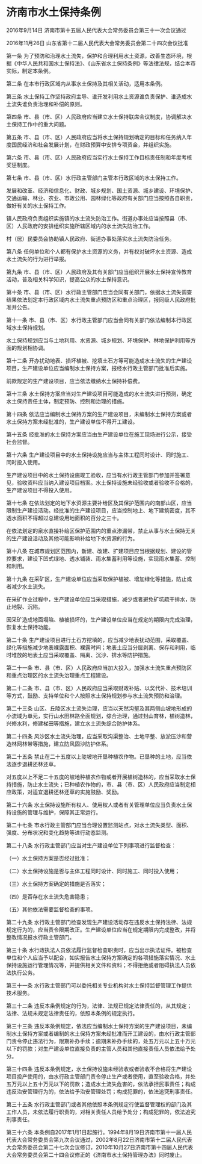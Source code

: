 # 济南市水土保持条例

2016年9月14日 济南市第十五届人民代表大会常务委员会第三十一次会议通过

2016年11月26日 山东省第十二届人民代表大会常务委员会第二十四次会议批准

<!-- INFO END -->

第一条 为了预防和治理水土流失，保护和合理利用水土资源，改善生态环境，根据《中华人民共和国水土保持法》、《山东省水土保持条例》等法律法规，结合本市实际，制定本条例。

第二条 在本市行政区域内从事水土保持及其相关活动，适用本条例。

第三条 水土保持工作坚持政府主导、谁开发利用水土资源谁负责保护、谁造成水土流失谁负责治理和补偿的原则。

第四条 市、县（市、区）人民政府应当建立水土保持联席会议制度，协调解决水土保持工作中的重大问题。

第五条 市、县（市、区）人民政府应当将水土保持规划确定的目标和任务纳入年度国民经济和社会发展计划，在财政预算中安排专项资金，并组织实施。

第六条 市、县（市、区）人民政府应当实行水土保持工作目标责任制和年度考核奖惩制度。

第七条 市、县（市、区）水行政主管部门主管本行政区域的水土保持工作。

发展和改革、经济和信息化、财政、城乡规划、国土资源、城乡建设、环境保护、交通运输、林业、农业、市政公用、园林绿化等政府有关部门应当按照各自职责，做好有关的水土保持工作。

镇人民政府负责组织实施镇的水土流失防治工作。街道办事处应当按照县（市、区）人民政府的安排组织实施所辖区域内的水土流失防治工作。

村（居）民委员会协助镇人民政府、街道办事处落实水土流失防治任务。

第八条 任何单位和个人都有保护水土资源的义务，并有权对破坏水土资源、造成水土流失的行为进行举报。

第九条 市、县（市、区）人民政府及其有关部门应当组织开展水土保持宣传教育活动，普及相关科学知识，提高公众的水土保持意识。

第十条 市、县（市、区）水行政主管部门应当会同有关部门，依据水土流失调查结果依法划定本行政区域内水土流失重点预防区和重点治理区，报同级人民政府批准并公告。

第十一条 市、县（市、区）水行政主管部门应当会同有关部门依法编制本行政区域水土保持规划。

水土保持规划应当与土地利用、水资源、城乡规划、环境保护、林地保护利用等方面的规划相协调。

第十二条 开办扰动地表、损坏植被、挖填土石方等可能造成水土流失的生产建设项目，生产建设单位应当编制水土保持方案，报经水行政主管部门批准后实施。

前款规定的生产建设项目，应当依法缴纳水土保持补偿费。

第十三条 水土保持方案应当对生产建设项目可能造成的水土流失进行预测，确定水土保持责任主体，制定预防、控制和治理的措施。

第十四条 依法应当编制水土保持方案的生产建设项目，未编制水土保持方案或者水土保持方案未经批准的，生产建设单位不得开工建设。

第十五条 经批准的水土保持方案应当由生产建设单位在施工现场进行公示，接受社会监督。

第十六条 生产建设项目中的水土保持设施应当与主体工程同时设计、同时施工、同时投入使用。

生产建设项目中的水土保持设施竣工验收，应当有水行政主管部门参加并签署意见，验收资料应当纳入建设项目档案。水土保持设施未经验收或者验收不合格的，生产建设项目不得投入使用。

第十七条 在依法划定的地下水资源主要补给区及其保护范围内的南部山区，应当限制生产建设活动。经批准的生产建设项目，应当控制地上、地下建筑密度，其不透水面积不得超过总建设用地面积的百分之三十。

在依法划定的泉水直接补给区保护范围内的重点渗漏带，禁止从事与水土保持无关的生产建设活动及其他可能影响补给地下水资源的行为。

第十八条 在城市规划区范围内，新建、改建、扩建项目应当根据规划、建设的管控要求，建设下凹式绿地、透水铺装、雨水集蓄利用等设施，实现雨水集蓄、控制和利用。

第十九条 在采矿区，生产建设单位应当采取保护植被、增加绿化等措施，防止或者减少水土流失。

在采矿作业过程中，生产建设单位应当采取措施，减少或者避免矿坑疏干排水，防止地裂、沉陷。

因采矿造成地面塌陷、植被损坏的，生产建设单位应当在规定的期限内完成治理，恢复水土保持功能。

第二十条 生产建设项目进行土石方挖填的，应当减少地表扰动范围，采取覆盖、绿化等措施减少地表裸露面积、裸露时间；地表土应当分层剥离、保存和利用，临时堆放的地表土应当采取覆盖、隔离、沉沙、排水等防护措施。

第二十一条 市、县（市、区）人民政府应当加大投入，加强水土流失重点预防区和重点治理区的水土流失治理重点工程建设。

第二十二条 市、县（市、区）人民政府应当采取财政补贴、以奖代补、技术培训等方式，鼓励、支持单位和个人按照水土保持规划参与水土流失预防和治理。

第二十三条 山区、丘陵区水土流失治理，应当以天然沟壑及其两侧山坡地形成的小流域为单元，实行山水田林路全面规划，综合治理，通过封山育林，植树造林，兴修水利，修建梯田等措施，建立水土流失综合防护体系。

第二十四条 风沙区水土流失治理，应当采取沟渠整治、土地平整、放淤压沙和营造林网林带等措施，建立防风固沙防护体系。

第二十五条 禁止在二十五度以上陡坡地开垦种植农作物。已垦种的土地，应当依法逐步退耕还林还草。

对五度以上不足二十五度的坡地种植农作物或者开展植树造林的，应当采取水土保持措施，防止水土流失；已种植农作物的，市、县（市、区）人民政府应当制定相应政策，对适宜退耕还林还草的实施鼓励、奖励。

第二十六条 水土保持设施所有权人、使用权人或者有关管理单位应当负责水土保持设施的管理与维护，保障其正常运行。

第二十七条 市水行政主管部门应当合理设置监测站点，对水土流失类型、面积、强度、分布状况和变化趋势等进行动态监测。

第二十八条 水行政主管部门应当对生产建设单位下列事项进行监督检查：

（一）水土保持方案是否经过批准；

（二）水土保持设施是否与主体工程同时设计、同时施工、同时投入使用；

（三）水土保持方案确定的措施是否落实；

（四）是否存在水土流失危害隐患；

（五）其他依法需要监督检查的事项。

第二十九条 水行政主管部门检查发现生产建设活动存在违反水土保持法律、法规规定行为的，应当责令限期改正。生产建设单位应当在规定期限内完成整改，并将整改情况报水行政主管部门。

第三十条 水行政执法人员依法履行监督检查职责时，应当出示执法证件。被检查单位和个人应当予以配合，如实报告水土保持方案确定的各项措施落实情况、水土保持设施运行管理情况等，并提供相关文件和资料；不得拒绝或者阻碍执法人员依法执行公务。

第三十一条 水行政主管部门可以委托相关专业机构对水土保持监督管理工作提供技术服务。

第三十二条 违反本条例规定的行为，法律、法规已规定法律责任的，从其规定；法律、法规未规定法律责任的，依照本条例的规定执行。

第三十三条 违反本条例规定，依法应当编制水土保持方案的生产建设项目，未编制水土保持方案或者编制的水土保持方案未经批准而开工建设的，由水行政主管部门责令停止违法行为，限期补办手续；逾期未补办手续的，处五万元以上五十万元以下的罚款；对生产建设单位直接负责的主管人员和其他直接责任人员依法给予处分。

第三十四条 违反本条例规定，水土保持设施未经验收或者验收不合格将生产建设项目投产使用的，由水行政主管部门责令停止生产或者使用，直至验收合格，并处五万元以上五十万元以下的罚款；造成水土流失危害的，依法承担民事责任；构成违反治安管理行为的，依法给予治安管理处罚；构成犯罪的，依法追究刑事责任。

第三十五条 水行政主管部门或者其他依照本条例规定行使监督管理权的部门及其工作人员，未依法履行职责的，对相关责任人员给予处分；构成犯罪的，依法追究刑事责任。

第三十六条 本条例自2017年1月1日起施行。1994年8月19日济南市第十一届人民代表大会常务委员会第九次会议通过，2002年8月22日济南市第十二届人民代表大会常务委员会第二十七次会议修订，2010年10月27日济南市第十四届人民代表大会常务委员会第二十四会议修正的《济南市水土保持管理办法》同时废止。